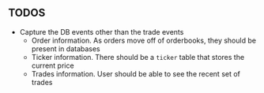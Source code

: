 ## TODOS
 - Capture the DB events other than the trade events  
    - Order information. As orders move off of orderbooks, they should be present in databases
    - Ticker information. There should be a `ticker` table that stores the current price
    - Trades information. User should be able to see the recent set of trades